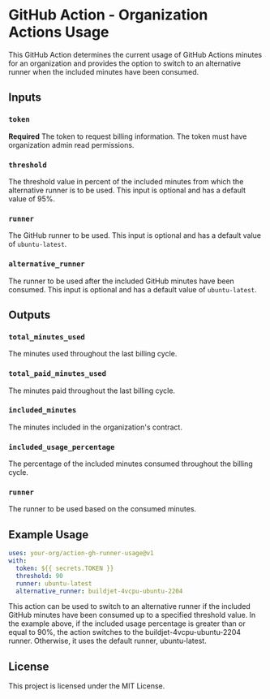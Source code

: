 # GitHub Action - Organization Actions Usage

This GitHub Action determines the current usage of GitHub Actions minutes for an organization and provides the option to switch to an alternative runner when the included minutes have been consumed.

## Inputs

### `token`

**Required** The token to request billing information. The token must have organization admin read permissions.

### `threshold`

The threshold value in percent of the included minutes from which the alternative runner is to be used. This input is optional and has a default value of 95%.

### `runner`

The GitHub runner to be used. This input is optional and has a default value of `ubuntu-latest`.

### `alternative_runner`

The runner to be used after the included GitHub minutes have been consumed. This input is optional and has a default value of `ubuntu-latest`.

## Outputs

### `total_minutes_used`

The minutes used throughout the last billing cycle.

### `total_paid_minutes_used`

The minutes paid throughout the last billing cycle.

### `included_minutes`

The minutes included in the organization's contract.

### `included_usage_percentage`

The percentage of the included minutes consumed throughout the billing cycle.

### `runner`

The runner to be used based on the consumed minutes.

## Example Usage

```yaml
uses: your-org/action-gh-runner-usage@v1
with:
  token: ${{ secrets.TOKEN }}
  threshold: 90
  runner: ubuntu-latest
  alternative_runner: buildjet-4vcpu-ubuntu-2204
```

This action can be used to switch to an alternative runner if the included GitHub minutes have been consumed up to a specified threshold value. In the example above, if the included usage percentage is greater than or equal to 90%, the action switches to the buildjet-4vcpu-ubuntu-2204 runner. Otherwise, it uses the default runner, ubuntu-latest.

## License

This project is licensed under the MIT License.
